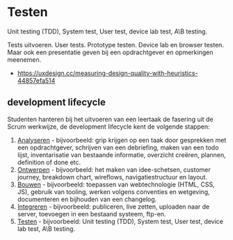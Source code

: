 # Testen

Unit testing (TDD), System test, User test, device lab test, A\B testing.


Tests uitvoeren. User tests. Prototype testen. Device lab en browser testen. Maar ook een presentatie geven bij een opdrachtgever en opmerkingen meenemen. 

- https://uxdesign.cc/measuring-design-quality-with-heuristics-44857efa514





## development lifecycle

Studenten hanteren bij het uitvoeren van een leertaak de fasering uit de Scrum werkwijze, de development lifecycle kent de volgende stappen:

1. [Analyseren](analyseren.md) - bijvoorbeeld: grip krijgen op een taak door gesprekken met een opdrachtgever, schrijven van een debriefing, maken van een todo lijst, inventarisatie van bestaande informatie, overzicht creëren, plannen, definition of done etc.
2. [Ontwerpen](ontwerpen.md) - bijvoorbeeld: het maken van idee-schetsen, customer journey, breakdown chart, wireflows, navigatiestructuur en layout.
3. [Bouwen](bouwen.md) - bijvoorbeeld: toepassen van webtechnologie (HTML, CSS, JS), gebruik van tooling, werken volgens conventies en wetgeving, documenteren en bijhouden van een changelog.
4. [Integreren](integreren.md) - bijvoorbeeld: publiceren, live zetten, uploaden naar de server, toevoegen in een bestaand systeem, ftp-en.
5. [Testen](testen.md) - bijvoorbeeld: Unit testing (TDD), System test, User test, device lab test, A\B testing.
